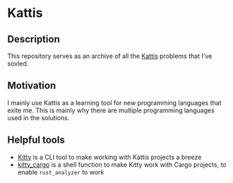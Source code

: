 # Kattis


## Description

This repository serves as an archive of all the [Kattis](https://open.kattis.com/) problems that I've sovled.

## Motivation

I mainly use Kattis as a learning tool for new programming languages that exite me. This is mainly why there are multiple programming languages used in the solutions. 



## Helpful tools


- [Kitty](https://github.com/avborup/kitty) is a CLI tool to make working with Kattis projects a breeze
- [kitty_cargo](kitty_cargo) is a shell function to make Kitty work with Cargo projects, to enable `rust_analyzer` to work
